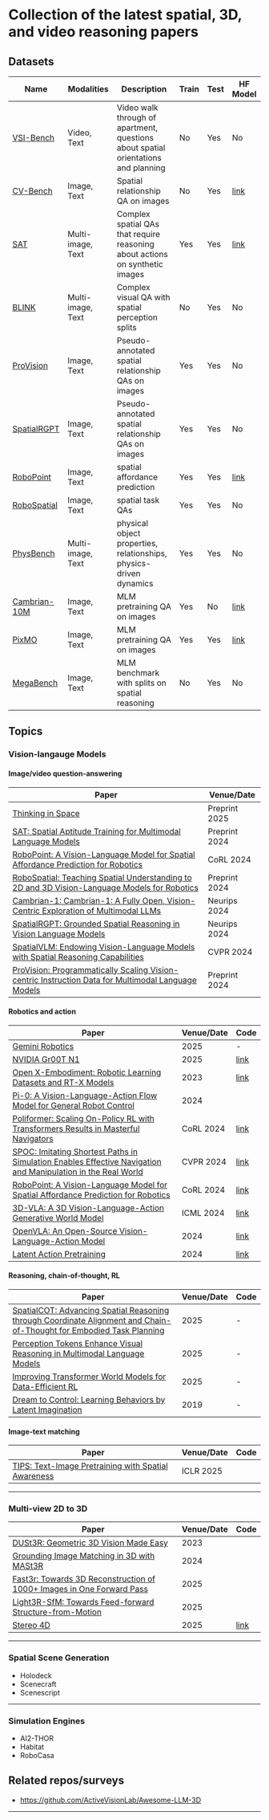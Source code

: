 # Collection of the latest spatial, 3D, and video reasoning papers


## Datasets

|Name|Modalities|Description|Train|Test|HF Model|
|-|-|-|-|-|-|
|[VSI-Bench](https://huggingface.co/datasets/nyu-visionx/VSI-Bench)|Video, Text|Video walk through of apartment, questions about spatial orientations and planning|No  |Yes| No|
|[CV-Bench](https://huggingface.co/datasets/nyu-visionx/CV-Bench)|Image, Text|Spatial relationship QA on images|No|Yes| [link](https://huggingface.co/collections/nyu-visionx/cambrian-1-models-666fa7116d5420e514b0f23c)|
|[SAT](https://huggingface.co/datasets/array/SAT)|Multi-image, Text|Complex spatial QAs that require reasoning about actions on synthetic images|Yes|Yes|[link](https://huggingface.co/array/sat-dynamic-13b)|
|[BLINK](https://huggingface.co/datasets/BLINK-Benchmark/BLINK)|Multi-image, Text|Complex visual QA with spatial perception splits|No|Yes|No|
|[ProVision](https://huggingface.co/datasets/Salesforce/ProVision-10M)|Image, Text|Pseudo-annotated spatial relationship QAs on images|Yes|Yes|No|
|[SpatialRGPT](https://www.anjiecheng.me/SpatialRGPT)|Image, Text|Pseudo-annotated spatial relationship QAs on images|Yes|Yes|No|
|[RoboPoint](https://huggingface.co/datasets/wentao-yuan/robopoint-data)|Image, Text|spatial affordance prediction|Yes|Yes|[link](https://huggingface.co/wentao-yuan/robopoint-v1-vicuna-v1.5-13b)|
|[RoboSpatial](https://arxiv.org/abs/2411.16537)|Image, Text|spatial task QAs|Yes|Yes|No|
|[PhysBench](https://huggingface.co/datasets/USC-GVL/PhysBench)|Multi-image, Text|physical object properties, relationships, physics-driven dynamics|Yes|Yes|No|
|[Cambrian-10M](https://huggingface.co/datasets/nyu-visionx/Cambrian-10M)|Image, Text|MLM pretraining QA on images|Yes|No|[link](https://huggingface.co/collections/nyu-visionx/cambrian-1-models-666fa7116d5420e514b0f23)|
|[PixMO](https://huggingface.co/collections/allenai/pixmo-674746ea613028006285687b)|Image, Text|MLM pretraining QA on images|Yes|Yes|[link](https://huggingface.co/allenai/Molmo-7B-D-0924)|
|[MegaBench](https://tiger-ai-lab.github.io/MEGA-Bench/)|Image, Text|MLM benchmark with splits on spatial reasoning|No|Yes|No|



## Topics

### Vision-langauge Models
#### Image/video question-answering

|Paper|Venue/Date|
|-|-|
|[Thinking in Space](https://arxiv.org/abs/2412.14171)|Preprint 2025|
|[SAT: Spatial Aptitude Training for Multimodal Language Models](https://arijitray1993.github.io/SAT/)|Preprint 2024|
|[RoboPoint: A Vision-Language Model for Spatial Affordance Prediction for Robotics](https://huggingface.co/datasets/wentao-yuan/robopoint-data)|CoRL 2024|
|[RoboSpatial: Teaching Spatial Understanding to 2D and 3D Vision-Language Models for Robotics](https://arxiv.org/abs/2411.16537)|Preprint 2024|
|[Cambrian-1: Cambrian-1: A Fully Open, Vision-Centric Exploration of Multimodal LLMs](https://cambrian-mllm.github.io/)|Neurips 2024|
|[SpatialRGPT: Grounded Spatial Reasoning in Vision Language Models](https://www.anjiecheng.me/SpatialRGPT)|Neurips 2024|
|[SpatialVLM: Endowing Vision-Language Models with Spatial Reasoning Capabilities](https://spatial-vlm.github.io/)|CVPR 2024|
|[ProVision: Programmatically Scaling Vision-centric Instruction Data for Multimodal Language Models](https://arxiv.org/pdf/2412.07012)|Preprint 2024|


#### Robotics and action
|Paper|Venue/Date|Code|
|-|-|-|
|[Gemini Robotics](https://storage.googleapis.com/deepmind-media/gemini-robotics/gemini_robotics_report.pdf)|2025|-|
|[NVIDIA Gr00T N1](https://d1qx31qr3h6wln.cloudfront.net/publications/GR00T_1_Whitepaper.pdf)|2025|[link](https://github.com/NVIDIA/Isaac-GR00T/)|
|[Open X-Embodiment: Robotic Learning Datasets and RT-X Models](https://arxiv.org/abs/2310.08864)|2023|[link](https://robotics-transformer-x.github.io/)|
|[Pi-0: A Vision-Language-Action Flow Model for General Robot Control](https://www.physicalintelligence.company/download/pi0.pdf)|2024||
|[Poliformer: Scaling On-Policy RL with Transformers Results in Masterful Navigators](https://arxiv.org/abs/2406.20083)|CoRL 2024|[link](https://github.com/allenai/PoliFormer)|
|[SPOC: Imitating Shortest Paths in Simulation Enables Effective Navigation and Manipulation in the Real World](https://spoc-robot.github.io/)|CVPR 2024|[link](https://github.com/allenai/spoc-robot-training)|
|[RoboPoint: A Vision-Language Model for Spatial Affordance Prediction for Robotics](https://huggingface.co/datasets/wentao-yuan/robopoint-data)|CoRL 2024|[link](https://github.com/wentaoyuan/RoboPoint)|
|[3D-VLA: A 3D Vision-Language-Action Generative World Model](https://arxiv.org/abs/2403.09631)|ICML 2024|[link](https://github.com/UMass-Foundation-Model/3D-VLA)|
|[OpenVLA: An Open-Source Vision-Language-Action Model](https://openvla.github.io/)|2024|[link](https://github.com/openvla/openvla)|
|[Latent Action Pretraining](https://arxiv.org/pdf/2410.11758)|2024|[link](https://latentactionpretraining.github.io/)|


#### Reasoning, chain-of-thought, RL
|Paper|Venue/Date|Code|
|-|-|-|
|[SpatialCOT: Advancing Spatial Reasoning through Coordinate Alignment and Chain-of-Thought for Embodied Task Planning](https://arxiv.org/abs/2501.10074)|2025|-|
|[Perception Tokens Enhance Visual Reasoning in Multimodal Language Models](https://arxiv.org/abs/2412.03548)|2025|-|
|[Improving Transformer World Models for Data-Efficient RL](https://arxiv.org/abs/2502.01591)|2025|-|
|[Dream to Control: Learning Behaviors by Latent Imagination](https://arxiv.org/abs/1912.01603)|2019|-|


#### Image-text matching

|Paper|Venue/Date|Code|
|-|-|-|
|[TIPS: Text-Image Pretraining with Spatial Awareness](https://arxiv.org/abs/2410.16512)|ICLR 2025||

----

### Multi-view 2D to 3D

|Paper|Venue/Date|Code|
|-|-|-|
|[DUSt3R: Geometric 3D Vision Made Easy](https://arxiv.org/abs/2312.14132)|2023||
|[Grounding Image Matching in 3D with MASt3R](https://arxiv.org/abs/2406.09756)|2024||
|[Fast3r: Towards 3D Reconstruction of 1000+ Images in One Forward Pass](https://arxiv.org/abs/2501.13928)|2025||
|[Light3R-SfM: Towards Feed-forward Structure-from-Motion](https://arxiv.org/abs/2501.14914)|2025||
|[Stereo 4D](https://stereo4d.github.io/)|2025|[link](https://stereo4d.github.io/)|

----


### Spatial Scene Generation
- Holodeck
- Scenecraft
- Scenescript

---

### Simulation Engines
- AI2-THOR
- Habitat
- RoboCasa



## Related repos/surveys
- https://github.com/ActiveVisionLab/Awesome-LLM-3D
  
----


